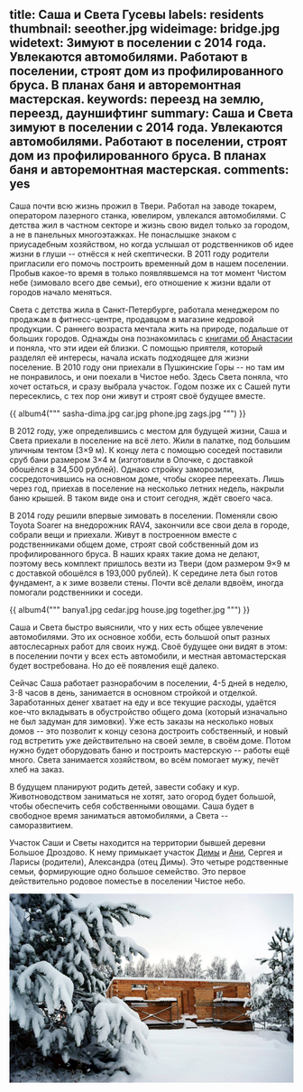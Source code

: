 title: Саша и Света Гусевы
labels: residents
thumbnail: seeother.jpg
wideimage: bridge.jpg
widetext: Зимуют в поселении с 2014 года.  Увлекаются автомобилями.  Работают в поселении, строят дом из профилированного бруса.  В планах баня и авторемонтная мастерская.
keywords: переезд на землю, переезд, дауншифтинг
summary: Саша и Света зимуют в поселении с 2014 года.  Увлекаются автомобилями.  Работают в поселении, строят дом из профилированного бруса.  В планах баня и авторемонтная мастерская.
comments: yes
---
Саша почти всю жизнь прожил в Твери.
Работал на заводе токарем, оператором лазерного станка, ювелиром, увлекался автомобилями.
С детства жил в частном секторе и жизнь свою видел только за городом, а не в панельных многоэтажках.
Не понаслышке знаком с приусадебным хозяйством, но когда услышал от родственников об идее жизни в глуши -- отнёсся к ней скептически.
В 2011 году родители пригласили его помочь построить временный дом в нашем поселении.
Пробыв какое-то время в только появлявшемся на тот момент Чистом небе (зимовало всего две семьи), его отношение к жизни вдали от городов начало меняться.

Света с детства жила в Санкт-Петербурге, работала менеджером по продажам в фитнесс-центре, продавцом в магазине кедровой продукции.
С раннего возраста мечтала жить на природе, подальше от больших городов.
Однажды она познакомилась с [книгами об Анастасии][1] и поняла, что эти идеи ей близки.
С помощью приятеля, который разделял её интересы, начала искать подходящее для жизни поселение.
В 2010 году они приехали в Пушкинские Горы -- но там им не понравилось, и они поехали в Чистое небо.
Здесь Света поняла, что хочет остаться, и сразу выбрала участок.
Годом позже их с Сашей пути пересеклись, с тех пор они живут и строят своё будущее вместе.

{{ album4("""
sasha-dima.jpg
car.jpg
phone.jpg
zags.jpg
""") }}

В 2012 году, уже определившись с местом для будущей жизни, Саша и Света приехали в поселение на всё лето.
Жили в палатке, под большим уличным тентом (3×9 м).
К концу лета с помощью соседей поставили сруб бани размером 3×4 м (изготовили в Опочке, с доставкой обошёлся в 34,500 рублей).
Однако стройку заморозили, сосредоточившись на основном доме, чтобы скорее переехать.
Лишь через год, приехав в поселение на несколько летних недель, накрыли баню крышей.
В таком виде она и стоит сегодня, ждёт своего часа.

В 2014 году решили впервые зимовать в поселении.
Поменяли свою Toyota Soarer на внедорожник RAV4, закончили все свои дела в городе, собрали вещи и приехали.
Живут в построенном вместе с родственниками общем доме, строят свой собственный дом из профилированного бруса.
В наших краях такие дома не делают, поэтому весь комплект пришлось везти из Твери (дом размером 9×9 м с доставкой обошёлся в 193,000 рублей).
К середине лета был готов фундамент, а к зиме возвели стены.
Почти всё делали вдвоём, иногда помогали родственники и соседи.

{{ album4("""
banya1.jpg
cedar.jpg
house.jpg
together.jpg
""") }}

Саша и Света быстро выяснили, что у них есть общее увлечение автомобилями.
Это их основное хобби, есть большой опыт разных автослесарных работ для своих нужд.
Своё будущее они видят в этом: в поселении почти у всех есть автомобили, и местная автомастерская будет востребована.
Но до её появления ещё далеко.

Сейчас Саша работает разнорабочим в поселении, 4-5 дней в неделю, 3-8 часов в день, занимается в основном стройкой и отделкой.
Заработанных денег хватает на еду и все текущие расходы, удаётся кое-что вкладывать в обустройство общего дома (который изначально не был задуман для зимовки).
Уже есть заказы на несколько новых домов -- это позволит к концу сезона достроить собственный, и новый год встретить уже действительно на своей земле, в своём доме.
Потом нужно будет оборудовать баню и построить мастерскую -- работы ещё много.
Света занимается хозяйством, во всём помогает мужу, печёт хлеб на заказ.

В будущем планируют родить детей, завести собаку и кур.
Животноводством заниматься не хотят, зато огород будет большой, чтобы обеспечить себя собственными овощами.
Саша будет в свободное время заниматься автомобилями, а Света -- саморазвитием.

Участок Саши и Светы находится на территории бывшей деревни Большое Дроздово.
К нему примыкает участок [Димы](/residents/dima/) и [Ани](/residents/anna/), Сергея и Ларисы (родители), Александра (отец Димы).
Это четыре родственные семьи, формирующие одно большое семейство.
Это первое действительно родовое поместье в поселении Чистое небо.

![Дом зимой](winter-house.jpg)

[1]: https://ru.wikipedia.org/wiki/%D0%97%D0%B2%D0%B5%D0%BD%D1%8F%D1%89%D0%B8%D0%B5_%D0%BA%D0%B5%D0%B4%D1%80%D1%8B_%D0%A0%D0%BE%D1%81%D1%81%D0%B8%D0%B8_(%D1%81%D0%B5%D1%80%D0%B8%D1%8F_%D0%BA%D0%BD%D0%B8%D0%B3)
